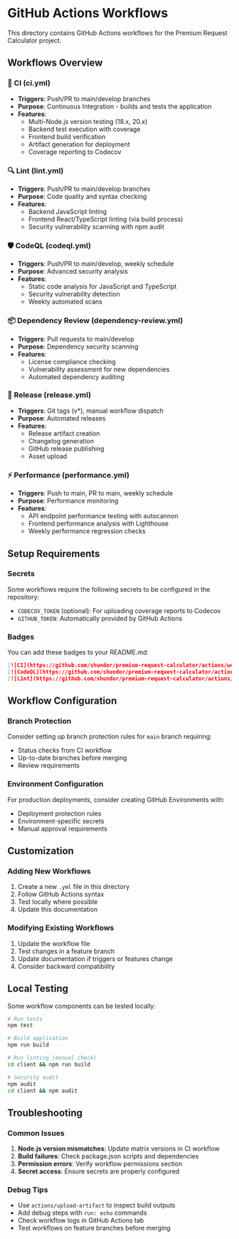 # GitHub Actions Workflows

This directory contains GitHub Actions workflows for the Premium Request Calculator project.

## Workflows Overview

### 🔨 CI (ci.yml)
- **Triggers**: Push/PR to main/develop branches
- **Purpose**: Continuous Integration - builds and tests the application
- **Features**:
  - Multi-Node.js version testing (18.x, 20.x)
  - Backend test execution with coverage
  - Frontend build verification
  - Artifact generation for deployment
  - Coverage reporting to Codecov

### 🔍 Lint (lint.yml)
- **Triggers**: Push/PR to main/develop branches
- **Purpose**: Code quality and syntax checking
- **Features**:
  - Backend JavaScript linting
  - Frontend React/TypeScript linting (via build process)
  - Security vulnerability scanning with npm audit

### 🛡️ CodeQL (codeql.yml)
- **Triggers**: Push/PR to main/develop, weekly schedule
- **Purpose**: Advanced security analysis
- **Features**:
  - Static code analysis for JavaScript and TypeScript
  - Security vulnerability detection
  - Weekly automated scans

### 📦 Dependency Review (dependency-review.yml)
- **Triggers**: Pull requests to main/develop
- **Purpose**: Dependency security scanning
- **Features**:
  - License compliance checking
  - Vulnerability assessment for new dependencies
  - Automated dependency auditing

### 🚀 Release (release.yml)
- **Triggers**: Git tags (v*), manual workflow dispatch
- **Purpose**: Automated releases
- **Features**:
  - Release artifact creation
  - Changelog generation
  - GitHub release publishing
  - Asset upload

### ⚡ Performance (performance.yml)
- **Triggers**: Push to main, PR to main, weekly schedule
- **Purpose**: Performance monitoring
- **Features**:
  - API endpoint performance testing with autocannon
  - Frontend performance analysis with Lighthouse
  - Weekly performance regression checks

## Setup Requirements

### Secrets
Some workflows require the following secrets to be configured in the repository:

- `CODECOV_TOKEN` (optional): For uploading coverage reports to Codecov
- `GITHUB_TOKEN`: Automatically provided by GitHub Actions

### Badges
You can add these badges to your README.md:

```markdown
[![CI](https://github.com/shundor/premium-request-calculator/actions/workflows/ci.yml/badge.svg)](https://github.com/shundor/premium-request-calculator/actions/workflows/ci.yml)
[![CodeQL](https://github.com/shundor/premium-request-calculator/actions/workflows/codeql.yml/badge.svg)](https://github.com/shundor/premium-request-calculator/actions/workflows/codeql.yml)
[![Lint](https://github.com/shundor/premium-request-calculator/actions/workflows/lint.yml/badge.svg)](https://github.com/shundor/premium-request-calculator/actions/workflows/lint.yml)
```

## Workflow Configuration

### Branch Protection
Consider setting up branch protection rules for `main` branch requiring:
- Status checks from CI workflow
- Up-to-date branches before merging
- Review requirements

### Environment Configuration
For production deployments, consider creating GitHub Environments with:
- Deployment protection rules
- Environment-specific secrets
- Manual approval requirements

## Customization

### Adding New Workflows
1. Create a new `.yml` file in this directory
2. Follow GitHub Actions syntax
3. Test locally where possible
4. Update this documentation

### Modifying Existing Workflows
1. Update the workflow file
2. Test changes in a feature branch
3. Update documentation if triggers or features change
4. Consider backward compatibility

## Local Testing

Some workflow components can be tested locally:

```bash
# Run tests
npm test

# Build application
npm run build

# Run linting (manual check)
cd client && npm run build

# Security audit
npm audit
cd client && npm audit
```

## Troubleshooting

### Common Issues
1. **Node.js version mismatches**: Update matrix versions in CI workflow
2. **Build failures**: Check package.json scripts and dependencies
3. **Permission errors**: Verify workflow permissions section
4. **Secret access**: Ensure secrets are properly configured

### Debug Tips
- Use `actions/upload-artifact` to inspect build outputs
- Add debug steps with `run: echo` commands
- Check workflow logs in GitHub Actions tab
- Test workflows on feature branches before merging